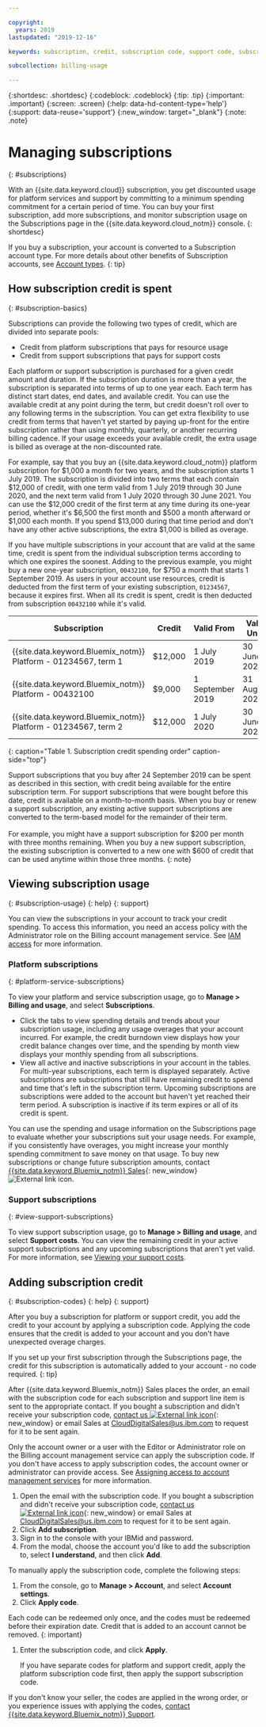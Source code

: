 ```yaml
---

copyright:
  years: 2019
lastupdated: "2019-12-16"

keywords: subscription, credit, subscription code, support code, subscription overage, subscription usage, feature code

subcollection: billing-usage

---
```


{:shortdesc: .shortdesc}
{:codeblock: .codeblock}
{:tip: .tip}
{:important: .important}
{:screen: .screen}
{:help: data-hd-content-type='help'} 
{:support: data-reuse='support'}
{:new_window: target="_blank"}
{:note: .note}

# Managing subscriptions
{: #subscriptions}

With an {{site.data.keyword.cloud}} subscription, you get discounted usage for platform services and support by committing to a minimum spending commitment for a certain period of time. You can buy your first subscription, add more subscriptions, and monitor subscription usage on the Subscriptions page in the {{site.data.keyword.cloud_notm}} console.
{: shortdesc}

If you buy a subscription, your account is converted to a Subscription account type. For more details about other benefits of Subscription accounts, see [Account types](/docs/account?topic=account-accounts).
{: tip}

## How subscription credit is spent
{: #subscription-basics}

Subscriptions can provide the following two types of credit, which are divided into separate pools:
* Credit from platform subscriptions that pays for resource usage
* Credit from support subscriptions that pays for support costs

Each platform or support subscription is purchased for a given credit amount and duration. If the subscription duration is more than a year, the subscription is separated into terms of up to one year each. Each term has distinct start dates, end dates, and available credit. You can use the available credit at any point during the term, but credit doesn't roll over to any following terms in the subscription. You can get extra flexibility to use credit from terms that haven't yet started by paying up-front for the entire subscription rather than using monthly, quarterly, or another recurring billing cadence. If your usage exceeds your available credit, the extra usage is billed as overage at the non-discounted rate.

For example, say that you buy an {{site.data.keyword.cloud_notm}} platform subscription for $1,000 a month for two years, and the subscription starts 1 July 2019. The subscription is divided into two terms that each contain $12,000 of credit, with one term valid from 1 July 2019 through 30 June 2020, and the next term valid from 1 July 2020 through 30 June 2021. You can use the $12,000 credit of the first term at any time during its one-year period, whether it's $6,500 the first month and $500 a month afterward or $1,000 each month. If you spend $13,000 during that time period and don't have any other active subscriptions, the extra $1,000 is billed as overage.

If you have multiple subscriptions in your account that are valid at the same time, credit is spent from the individual subscription terms according to which one expires the soonest. Adding to the previous example, you might buy a new one-year subscription, `00432100`, for $750 a month that starts 1 September 2019. As users in your account use resources, credit is deducted from the first term of your existing subscription, `01234567`, because it expires first. When all its credit is spent, credit is then deducted from subscription `00432100` while it's valid.

| Subscription | Credit | Valid From | Valid Until |
| ------------ | ---------------- | ---------- | ----------- |
| {{site.data.keyword.Bluemix_notm}} Platform - 01234567, term 1 | $12,000 | 1 July 2019 | 30 June 2020 |
| {{site.data.keyword.Bluemix_notm}} Platform - 00432100 | $9,000 | 1 September 2019 | 31 August 2020 |
| {{site.data.keyword.Bluemix_notm}} Platform - 01234567, term 2 | $12,000 | 1 July 2020 | 30 June 2021 |
{: caption="Table 1. Subscription credit spending order" caption-side="top"}

Support subscriptions that you buy after 24 September 2019 can be spent as described in this section, with credit being available for the entire subscription term. For support subscriptions that were bought before this date, credit is available on a month-to-month basis. When you buy or renew a support subscription, any existing active support subscriptions are converted to the term-based model for the remainder of their term. <br><br>For example, you might have a support subscription for $200 per month with three months remaining. When you buy a new support subscription, the existing subscription is converted to a new one with $600 of credit that can be used anytime within those three months.
{: note}

## Viewing subscription usage
{: #subscription-usage}
{: help} 
{: support}

You can view the subscriptions in your account to track your credit spending. To access this information, you need an access policy with the Administrator role on the Billing account management service. See [IAM access](/docs/iam?topic=iam-userroles) for more information.

### Platform subscriptions
{: #platform-service-subscriptions}

To view your platform and service subscription usage, go to **Manage > Billing and usage**, and select **Subscriptions**.

  * Click the tabs to view spending details and trends about your subscription usage, including any usage overages that your account incurred. For example, the credit burndown view displays how your credit balance changes over time, and the spending by month view displays your monthly spending from all subscriptions.
  * View all active and inactive subscriptions in your account in the tables. For multi-year subscriptions, each term is displayed separately. Active subscriptions are subscriptions that still have remaining credit to spend and time that's left in the subscription term. Upcoming subscriptions are subscriptions were added to the account but haven't yet reached their term period. A subscription is inactive if its term expires or all of its credit is spent.

You can use the spending and usage information on the Subscriptions page to evaluate whether your subscriptions suit your usage needs. For example, if you consistently have overages, you might increase your monthly spending commitment to save money on that usage. To buy new subscriptions or change future subscription amounts, contact [{{site.data.keyword.Bluemix_notm}} Sales](https://www.ibm.com/cloud/contact-us/){: new_window} ![External link icon](../icons/launch-glyph.svg).

### Support subscriptions
{: #view-support-subscriptions}

To view support subscription usage, go to **Manage > Billing and usage**, and select **Support costs**. You can view the remaining credit in your active support subscriptions and any upcoming subscriptions that aren't yet valid. For more information, see [Viewing your support costs](/docs/billing-usage?topic=billing-usage-support).

## Adding subscription credit
{: #subscription-codes}
{: help} 
{: support}

After you buy a subscription for platform or support credit, you add the credit to your account by applying a subscription code. Applying the code ensures that the credit is added to your account and you don't have unexpected overage charges.

If you set up your first subscription through the Subscriptions page, the credit for this subscription is automatically added to your account - no code required.
{: tip}

After {{site.data.keyword.Bluemix_notm}} Sales places the order, an email with the subscription code for each subscription and support line item is sent to the appropriate contact. If you bought a subscription and didn't receive your subscription code, [contact us ![External link icon](../icons/launch-glyph.svg "External link icon")](https://www.ibm.com/cloud/contact-us/){: new_window} or email Sales at CloudDigitalSales@us.ibm.com to request for it to be sent again.

Only the account owner or a user with the Editor or Administrator role on the Billing account management service can apply the subscription code. If you don't have access to apply subscription codes, the account owner or administrator can provide access. See [Assigning access to account management services](/docs/iam?topic=iam-account-services) for more information.

1. Open the email with the subscription code. If you bought a subscription and didn't receive your subscription code, [contact us ![External link icon](../icons/launch-glyph.svg "External link icon")](https://www.ibm.com/cloud/contact-us/){: new_window} or email Sales at CloudDigitalSales@us.ibm.com to request for it to be sent again.
2. Click **Add subscription**. 
3. Sign in to the console with your IBMid and password. 
4. From the modal, choose the account you'd like to add the subscription to, select **I understand**, and then click **Add**. 

To manually apply the subscription code, complete the following steps:
1. From the console, go to **Manage > Account**, and select **Account settings**.
1. Click **Apply code**.

  Each code can be redeemed only once, and the codes must be redeemed before their expiration date. Credit that is added to an account cannot be removed.
  {: important}

1. Enter the subscription code, and click **Apply**.

   If you have separate codes for platform and support credit, apply the platform subscription code first, then apply the support subscription code.

If you don't know your seller, the codes are applied in the wrong order, or you experience issues with applying the codes, [contact {{site.data.keyword.Bluemix_notm}} Support](/docs/get-support?topic=get-support-getting-customer-support).

